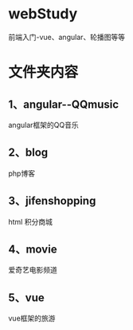 # webStudy
前端入门-vue、angular、轮播图等等

# 文件夹内容

## 1、angular--QQmusic               
angular框架的QQ音乐
## 2、blog                           
php博客
## 3、jifenshopping                  
html 积分商城
## 4、movie                          
爱奇艺电影频道
## 5、vue                           
vue框架的旅游
